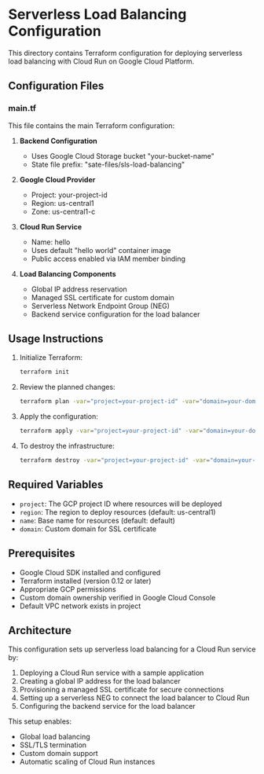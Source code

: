 # Serverless Load Balancing Configuration

This directory contains Terraform configuration for deploying serverless load balancing with Cloud Run on Google Cloud Platform.

## Configuration Files

### main.tf
This file contains the main Terraform configuration:

1. **Backend Configuration**
   - Uses Google Cloud Storage bucket "your-bucket-name"
   - State file prefix: "sate-files/sls-load-balancing"

2. **Google Cloud Provider**
   - Project: your-project-id
   - Region: us-central1
   - Zone: us-central1-c

3. **Cloud Run Service**
   - Name: hello
   - Uses default "hello world" container image
   - Public access enabled via IAM member binding

4. **Load Balancing Components**
   - Global IP address reservation
   - Managed SSL certificate for custom domain
   - Serverless Network Endpoint Group (NEG)
   - Backend service configuration for the load balancer

## Usage Instructions

1. Initialize Terraform:
   ```bash
   terraform init
   ```

2. Review the planned changes:
   ```bash
   terraform plan -var="project=your-project-id" -var="domain=your-domain.com"
   ```

3. Apply the configuration:
   ```bash
   terraform apply -var="project=your-project-id" -var="domain=your-domain.com"
   ```

4. To destroy the infrastructure:
   ```bash
   terraform destroy -var="project=your-project-id" -var="domain=your-domain.com"
   ```

## Required Variables

- `project`: The GCP project ID where resources will be deployed
- `region`: The region to deploy resources (default: us-central1)
- `name`: Base name for resources (default: default)
- `domain`: Custom domain for SSL certificate

## Prerequisites

- Google Cloud SDK installed and configured
- Terraform installed (version 0.12 or later)
- Appropriate GCP permissions
- Custom domain ownership verified in Google Cloud Console
- Default VPC network exists in project

## Architecture

This configuration sets up serverless load balancing for a Cloud Run service by:
1. Deploying a Cloud Run service with a sample application
2. Creating a global IP address for the load balancer
3. Provisioning a managed SSL certificate for secure connections
4. Setting up a serverless NEG to connect the load balancer to Cloud Run
5. Configuring the backend service for the load balancer

This setup enables:
- Global load balancing
- SSL/TLS termination
- Custom domain support
- Automatic scaling of Cloud Run instances

